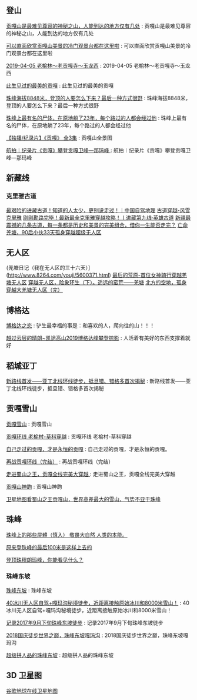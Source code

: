 ## 登山

[贡嘎山是最难见尊容的神秘之山，人能到达的地方仅有几处](https://k.sina.cn/article_2451837314_m9224118203300jwn3.html?from=photo) : 贡嘎山是最难见尊容的神秘之山，人能到达的地方仅有几处

[可以直面欣赏贡嘎山美景的冷门观景台都在这里啦](http://m.sohu.com/a/117857425_447245) : 可以直面欣赏贡嘎山美景的冷门观景台都在这里啦 

[2019-04-05 老榆林～老贡嘎寺～玉龙西](http://www.2bulu.com/track/t-%25252FHAY%25252BU2ayDY%25253D.htm) : 2019-04-05 老榆林～老贡嘎寺～玉龙西 

[此生见过的最美的贡嘎](https://haokan.baidu.com/v?vid=4234873779612071768&tab=recommend) : 此生见过的最美的贡嘎 

[珠峰海拔8848米，登顶的人要怎么下来？最后一种方式很野](https://haokan.baidu.com/v?vid=8357743370791320762&tab=recommend) : 珠峰海拔8848米，登顶的人要怎么下来？最后一种方式很野 

[珠峰上最有名的尸体，在原地躺了23年，每个路过的人都会经过他](https://haokan.baidu.com/v?vid=10513370200386084677&tab=recommend) : 珠峰上最有名的尸体，在原地躺了23年，每个路过的人都会经过他 

[【独播/纪录片】《贡嘎》 全3集](https://www.bilibili.com/video/av17895265/) : 贡嘎山全景图 

[航拍︱纪录片《贡嘎》攀登贡嘎卫峰—那玛峰 ](http://www.sohu.com/a/127104639_590651) : 航拍︱纪录片《贡嘎》攀登贡嘎卫峰—那玛峰  

## 新藏线

### 克里雅古道
[最艰险的进藏古道！知道的人太少，更别说走过！｜中国自驾地理](https://baijiahao.baidu.com/s?id=1662422639494296909&wfr=spider&for=pc)
[古道穿越-风雪克里雅](https://bbs.qyer.com/thread-2889351-1.html)
[刚刚勘路完毕！最新最全克里雅穿越攻略！丨进藏第九线·英雄古道](https://baijiahao.baidu.com/s?id=1668555429066691671&wfr=spider&for=pc)
[新疆最震撼的几条古道，每一条都是历史和美景的完美组合，借你一生能否走完？](https://dy.163.com/article/FNEFRL1A0514FQ27.html)
[亡命羌塘，90后小伙33天孤身穿越超级无人区](http://bbs.8264.com/forum-viewthread-tid-5425775-extra--authorid-40450210-page-1.html)

## 无人区
{羌塘日记（我在无人区的三十六天）](http://www.8264.com/youji/5600371.html)
[最后的荒原-首位女神骑行穿越羌塘无人区](http://www.8264.com/youji/4302439.html)
[穿越无人区，险象环生（下）。遥远的蛮荒——羌塘](http://www.8264.com/youji/5332381.html)
[北方的空地，孤身穿越大羌塘无人区（完）](http://www.8264.com/youji/512349.html)

## 博格达

[博格达之恋](http://www.8264.com/youji/5575311.html) : 驴生最幸福的事是：和喜欢的人，爬向往的山！！！ 

[越过云层的晴朗~凯途高山2019博格达峰攀登掠影](http://www.8264.com/youji/5572558.html) : 人活着有美好的东西支撑着就好  


## 稻城亚丁

[新路线首发——亚丁北线环线徒步，抵旦错、错格多首次揭秘](http://www.8264.com/youji/5570137.html) : 新路线首发——亚丁北线环线徒步，抵旦错、错格多首次揭秘 

## 贡嘎雪山

[贡嘎雪山](http://www.8264.com/youji/list-370980754423712-5-1.html) : 贡嘎雪山 

[贡嘎环线 老榆村-草科穿越](http://www.8264.com/youji/5576629.html) : 贡嘎环线 老榆村-草科穿越 

[自己走过的贡嘎，才是永恒的贡嘎](http://www.8264.com/youji/5572347.html) : 自己走过的贡嘎，才是永恒的贡嘎。 

[再战贡嘎环线（完结）](http://www.8264.com/youji/5551338.html) : 再战贡嘎环线（完结） 

[走进蜀山之王，贡嘎全线完美大穿越 ](https://www.sohu.com/a/343338225_495609) : 走进蜀山之王，贡嘎全线完美大穿越 

[贡嘎山神韵](https://dp.pconline.com.cn/dphoto/list_3690391.html) : 贡嘎山神韵 

[卫星地图看蜀山之王贡嘎山，世界高差最大的雪山，气势不亚于珠峰](https://www.bilibili.com/video/BV1JK4y1k7uh/?spm_id_from=333.788.videocard.0)


## 珠峰

[珠峰上的那些屍體（慎入） 敬畏大自然 人类的本能。](https://www.bilibili.com/video/BV18b41127Eh/?spm_id_from=333.788.videocard.1)

[原来登珠峰的最后100米是这样上去的](https://www.bilibili.com/video/BV11s411W7AQ/?spm_id_from=333.788.videocard.0)

[登顶珠穆朗玛峰，你能看见什么？](https://www.bilibili.com/video/BV1ut41117ui/?spm_id_from=333.788.videocard.3)

### 珠峰东坡

[珠峰东坡](http://www.8264.com/youji/list-371189392331448-5-1.html) : 珠峰东坡 

[40冰川无人区自驾+嘎玛沟秘境徒步，近距离接触原始冰川和8000米雪山！](http://www.8264.com/youji/5471340.html) : 40冰川无人区自驾+嘎玛沟秘境徒步，近距离接触原始冰川和8000米雪山！ 

[记录2017年9月下旬珠峰东坡徒步](http://www.8264.com/youji/5527515.html) : 记录2017年9月下旬珠峰东坡徒步 

[2018国庆徒步世界之巅，珠峰东坡嘎玛沟](http://www.8264.com/youji/5519323.html) : 2018国庆徒步世界之巅，珠峰东坡嘎玛沟 

[超级拼人品的珠峰东坡](http://www.8264.com/youji/5466775.html) : 超级拼人品的珠峰东坡 


## 3D 卫星图
[谷歌地球在线卫星地图](http://www.hapxu.com/SwitMap/Tdt.html)

